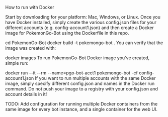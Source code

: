 How to run with Docker

Start by downloading for your platform: Mac, Windows, or Linux. Once you have Docker installed, simply create the various config.json files for your different accounts (e.g. config-account1.json) and then create a Docker image for PokemonGo-Bot using the Dockerfile in this repo.

cd PokemonGo-Bot
docker build -t pokemongo-bot .
You can verify that the image was created with:

docker images
To run PokemonGo-Bot Docker image you've created, simple run:

docker run --it --rm --name=pgo-bot-acct1 pokemongo-bot -cf config-account1.json
If you want to run multiple accounts with the same Docker image, simply specify different config.json and names in the Docker run command. Do not push your image to a registry with your config.json and account details in it!

TODO: Add configuration for running multiple Docker containers from the same image for every bot instance, and a single container for the web UI.